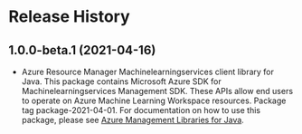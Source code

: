# Release History

## 1.0.0-beta.1 (2021-04-16)

- Azure Resource Manager Machinelearningservices client library for Java. This package contains Microsoft Azure SDK for Machinelearningservices Management SDK. These APIs allow end users to operate on Azure Machine Learning Workspace resources. Package tag package-2021-04-01. For documentation on how to use this package, please see [Azure Management Libraries for Java](https://aka.ms/azsdk/java/mgmt).
